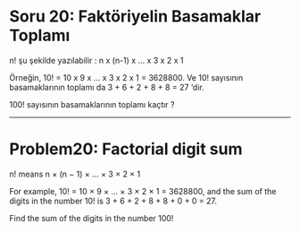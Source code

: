 # Soru 20: Faktöriyelin Basamaklar Toplamı

n! şu şekilde yazılabilir : n x (n-1) x … x 3 x 2 x 1

Örneğin, 10! = 10 x 9 x … x 3 x 2 x 1 = 3628800.
Ve 10! sayısının basamaklarının toplamı da 3 + 6 + 2 + 8 + 8 = 27 ‘dir.

100! sayısının basamaklarının toplamı kaçtır ?

---

# Problem20: Factorial digit sum

n! means n × (n − 1) × ... × 3 × 2 × 1

For example, 10! = 10 × 9 × ... × 3 × 2 × 1 = 3628800,
and the sum of the digits in the number 10! is 3 + 6 + 2 + 8 + 8 + 0 + 0 = 27.

Find the sum of the digits in the number 100!